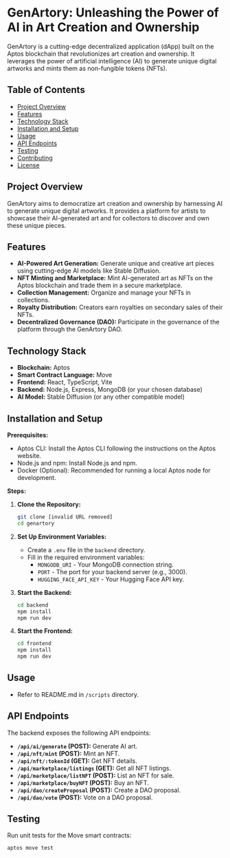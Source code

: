 # GenArtory: Unleashing the Power of AI in Art Creation and Ownership

GenArtory is a cutting-edge decentralized application (dApp) built on the Aptos blockchain that revolutionizes art creation and ownership. It leverages the power of artificial intelligence (AI) to generate unique digital artworks and mints them as non-fungible tokens (NFTs).

## Table of Contents

- [Project Overview](#project-overview)
- [Features](#features)
- [Technology Stack](#technology-stack)
- [Installation and Setup](#installation-and-setup)
- [Usage](#usage)
- [API Endpoints](#api-endpoints)
- [Testing](#testing)
- [Contributing](#contributing)
- [License](#license)

## Project Overview

GenArtory aims to democratize art creation and ownership by harnessing AI to generate unique digital artworks. It provides a platform for artists to showcase their AI-generated art and for collectors to discover and own these unique pieces.

## Features

*   **AI-Powered Art Generation:** Generate unique and creative art pieces using cutting-edge AI models like Stable Diffusion.
*   **NFT Minting and Marketplace:** Mint AI-generated art as NFTs on the Aptos blockchain and trade them in a secure marketplace.
*   **Collection Management:**  Organize and manage your NFTs in collections.
*   **Royalty Distribution:**  Creators earn royalties on secondary sales of their NFTs.
*   **Decentralized Governance (DAO):** Participate in the governance of the platform through the GenArtory DAO.

## Technology Stack

*   **Blockchain:** Aptos
*   **Smart Contract Language:** Move
*   **Frontend:** React, TypeScript, Vite
*   **Backend:** Node.js, Express, MongoDB (or your chosen database)
*   **AI Model:**  Stable Diffusion (or any other compatible model)

## Installation and Setup

**Prerequisites:**

*   Aptos CLI: Install the Aptos CLI following the instructions on the Aptos website.
*   Node.js and npm: Install Node.js and npm.
*   Docker (Optional): Recommended for running a local Aptos node for development.

**Steps:**

1.  **Clone the Repository:**
    ```bash
    git clone [invalid URL removed]
    cd genartory
    ```

2.  **Set Up Environment Variables:**
    *   Create a `.env` file in the `backend` directory.
    *   Fill in the required environment variables:
        *   `MONGODB_URI` - Your MongoDB connection string.
        *   `PORT` - The port for your backend server (e.g., 3000).
        *   `HUGGING_FACE_API_KEY` - Your Hugging Face API key.

3.  **Start the Backend:**
    ```bash
    cd backend
    npm install  
    npm run dev 
    ```

4.  **Start the Frontend:**
    ```bash
    cd frontend
    npm install 
    npm run dev
    ```

## Usage
* Refer to README.md in `/scripts` directory.

## API Endpoints

The backend exposes the following API endpoints:

*   **`/api/ai/generate` (POST):** Generate AI art.
*   **`/api/nft/mint` (POST):**  Mint an NFT.
*   **`/api/nft/:tokenId` (GET):**  Get NFT details.
*   **`/api/marketplace/listings` (GET):** Get all NFT listings.
*   **`/api/marketplace/listNFT` (POST):**  List an NFT for sale.
*   **`/api/marketplace/buyNFT` (POST):** Buy an NFT.
*   **`/api/dao/createProposal` (POST):**  Create a DAO proposal.
*   **`/api/dao/vote` (POST):** Vote on a DAO proposal.

## Testing

Run unit tests for the Move smart contracts:

```bash
aptos move test
